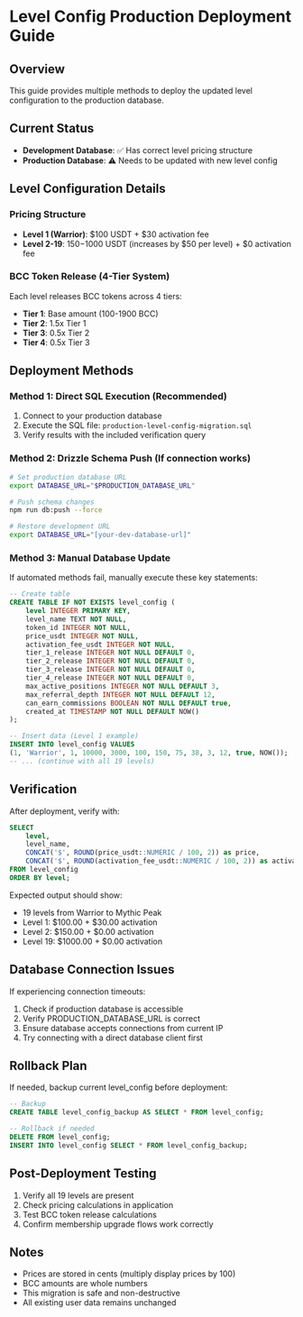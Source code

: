 # Level Config Production Deployment Guide

## Overview
This guide provides multiple methods to deploy the updated level configuration to the production database.

## Current Status
- **Development Database**: ✅ Has correct level pricing structure
- **Production Database**: ⚠️ Needs to be updated with new level config

## Level Configuration Details

### Pricing Structure
- **Level 1 (Warrior)**: $100 USDT + $30 activation fee
- **Level 2-19**: $150-$1000 USDT (increases by $50 per level) + $0 activation fee

### BCC Token Release (4-Tier System)
Each level releases BCC tokens across 4 tiers:
- **Tier 1**: Base amount (100-1900 BCC)
- **Tier 2**: 1.5x Tier 1 
- **Tier 3**: 0.5x Tier 2
- **Tier 4**: 0.5x Tier 3

## Deployment Methods

### Method 1: Direct SQL Execution (Recommended)
1. Connect to your production database
2. Execute the SQL file: `production-level-config-migration.sql`
3. Verify results with the included verification query

### Method 2: Drizzle Schema Push (If connection works)
```bash
# Set production database URL
export DATABASE_URL="$PRODUCTION_DATABASE_URL"

# Push schema changes
npm run db:push --force

# Restore development URL
export DATABASE_URL="[your-dev-database-url]"
```

### Method 3: Manual Database Update
If automated methods fail, manually execute these key statements:

```sql
-- Create table
CREATE TABLE IF NOT EXISTS level_config (
    level INTEGER PRIMARY KEY,
    level_name TEXT NOT NULL,
    token_id INTEGER NOT NULL,
    price_usdt INTEGER NOT NULL,
    activation_fee_usdt INTEGER NOT NULL,
    tier_1_release INTEGER NOT NULL DEFAULT 0,
    tier_2_release INTEGER NOT NULL DEFAULT 0,
    tier_3_release INTEGER NOT NULL DEFAULT 0,
    tier_4_release INTEGER NOT NULL DEFAULT 0,
    max_active_positions INTEGER NOT NULL DEFAULT 3,
    max_referral_depth INTEGER NOT NULL DEFAULT 12,
    can_earn_commissions BOOLEAN NOT NULL DEFAULT true,
    created_at TIMESTAMP NOT NULL DEFAULT NOW()
);

-- Insert data (Level 1 example)
INSERT INTO level_config VALUES 
(1, 'Warrior', 1, 10000, 3000, 100, 150, 75, 38, 3, 12, true, NOW());
-- ... (continue with all 19 levels)
```

## Verification

After deployment, verify with:

```sql
SELECT 
    level,
    level_name,
    CONCAT('$', ROUND(price_usdt::NUMERIC / 100, 2)) as price,
    CONCAT('$', ROUND(activation_fee_usdt::NUMERIC / 100, 2)) as activation_fee
FROM level_config 
ORDER BY level;
```

Expected output should show:
- 19 levels from Warrior to Mythic Peak
- Level 1: $100.00 + $30.00 activation
- Level 2: $150.00 + $0.00 activation
- Level 19: $1000.00 + $0.00 activation

## Database Connection Issues

If experiencing connection timeouts:
1. Check if production database is accessible
2. Verify PRODUCTION_DATABASE_URL is correct
3. Ensure database accepts connections from current IP
4. Try connecting with a direct database client first

## Rollback Plan

If needed, backup current level_config before deployment:

```sql
-- Backup
CREATE TABLE level_config_backup AS SELECT * FROM level_config;

-- Rollback if needed
DELETE FROM level_config;
INSERT INTO level_config SELECT * FROM level_config_backup;
```

## Post-Deployment Testing

1. Verify all 19 levels are present
2. Check pricing calculations in application
3. Test BCC token release calculations
4. Confirm membership upgrade flows work correctly

## Notes

- Prices are stored in cents (multiply display prices by 100)
- BCC amounts are whole numbers
- This migration is safe and non-destructive
- All existing user data remains unchanged